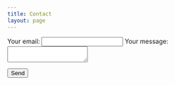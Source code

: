 ```yaml
---
title: Contact
layout: page
---
```


<form
  action="https://formspree.io/f/mrgojzar"
  method="POST">
  <label>
    Your email:
    <input type="text" name="_replyto">
  </label>
  <label>
    Your message:
    <textarea name="message"></textarea>
  </label>

  <button type="submit">Send</button>
</form>
